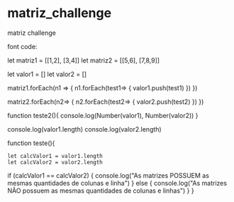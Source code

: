 # matriz_challenge
matriz challenge


font code: 

let matriz1 = [[1,2], [3,4]]
let matriz2 = [[5,6], [7,8,9]]

let valor1 = []
let valor2 = []

matriz1.forEach(n1 => { 
    n1.forEach(test1=> { 
        valor1.push(test1)
    })
})

matriz2.forEach(n2=> { 
    n2.forEach(test2=> { 
        valor2.push(test2)
    })
})

function teste2(){
    console.log(Number(valor1), Number(valor2))
}


console.log(valor1.length)
console.log(valor2.length)

function teste(){   

    let calcValor1 = valor1.length
    let calcValor2 = valor2.length

   if (calcValor1 == calcValor2) { 
        console.log("As matrizes POSSUEM as mesmas quantidades de colunas e linha")
    } else { 
        console.log("As matrizes NÃO possuem as mesmas quantidades de colunas e linhas")
    }
}
